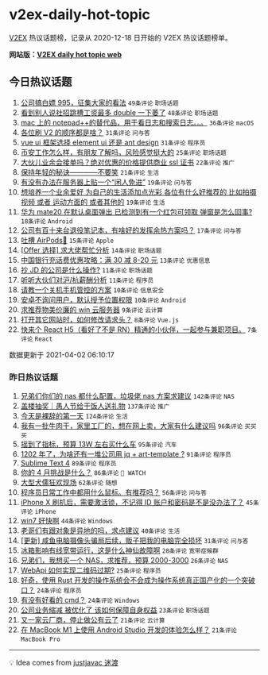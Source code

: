 # v2ex-daily-hot-topic

[V2EX](https://www.v2ex.com/) 热议话题榜，记录从 2020-12-18 日开始的 V2EX 热议话题榜单。

**网站版：[V2EX daily hot topic web](https://boojack.github.io/v2ex-daily-hot-topic-web/)**

## 今日热议话题

<!-- TODAY BEGIN -->

1. [公司搞白嫖 995，征集大家的看法](https://www.v2ex.com/t/767412) `49条评论` `职场话题`
1. [看到别人说社招跳槽工资最多 double 一下萎了](https://www.v2ex.com/t/767408) `48条评论` `职场话题`
1. [mac 上的 notepad++的替代品，用于看日志和搜索日志。。。](https://www.v2ex.com/t/767491) `36条评论` `macOS`
1. [各位刷 V2 的顺序都是啥？](https://www.v2ex.com/t/767474) `31条评论` `问与答`
1. [vue ui 框架选择 element ui 还是 ant design](https://www.v2ex.com/t/767468) `31条评论` `程序员`
1. [币安工作怎么样，有朋友了解吗，风险感觉挺大的](https://www.v2ex.com/t/767449) `25条评论` `职场话题`
1. [大伙儿业余会接单吗？绝对优惠的价格提供商业 ssl 证书](https://www.v2ex.com/t/767442) `22条评论` `推广`
1. [保持年轻的秘诀————不要笑](https://www.v2ex.com/t/767416) `21条评论` `生活`
1. [有没有办法在服务器上贴一个“闲人免进”](https://www.v2ex.com/t/767444) `19条评论` `问与答`
1. [想培养一个业余爱好 为自己的生活添加点光彩 各位有什么好推荐的 比如拍摄视频 或者 运动方面的 或者其他的](https://www.v2ex.com/t/767427) `19条评论` `生活`
1. [华为 mate20 在默认桌面弹出 已检测到有一个红包可领取 弹窗是怎么回事?](https://www.v2ex.com/t/767510) `18条评论` `Android`
1. [公司有百十来台退役笔记本，有啥好的发挥余热方案吗？](https://www.v2ex.com/t/767456) `17条评论` `问与答`
1. [吐槽 AirPods🤮](https://www.v2ex.com/t/767424) `15条评论` `Apple`
1. [[Offer 选择] 求大佬帮忙分析](https://www.v2ex.com/t/767458) `14条评论` `职场话题`
1. [中国银行充话费优惠攻略：满 30 减 8-20 元](https://www.v2ex.com/t/767463) `13条评论` `优惠信息`
1. [抄 JD 的公司是什么操作?](https://www.v2ex.com/t/767486) `11条评论` `职场话题`
1. [听听大伙们对沪/杭薪酬分析](https://www.v2ex.com/t/767454) `11条评论` `程序员`
1. [请教一个关机手机管控的方案](https://www.v2ex.com/t/767470) `10条评论` `信息安全`
1. [安卓不询问用户，默认授予位置权限](https://www.v2ex.com/t/767425) `10条评论` `Android`
1. [求推荐物美价廉的 win 云服务器](https://www.v2ex.com/t/767420) `9条评论` `云计算`
1. [打开其它网站时，如何修改请求头？](https://www.v2ex.com/t/767447) `8条评论` `Vue.js`
1. [快来个 React H5（看好了不是 RN）精通的小伙伴，一起参与兼职项目。](https://www.v2ex.com/t/767520) `7条评论` `React`

数据更新于 2021-04-02 06:10:17

<!-- TODAY END -->

### 昨日热议话题

<!-- YESTERDAY BEGIN -->

1. [兄弟们你们的 nas 都什么配置，垃圾佬 nas 方案求建议](https://www.v2ex.com/t/767176) `142条评论` `NAS`
1. [盖楼抽奖｜愚人节给干饭人送礼物](https://www.v2ex.com/t/767227) `137条评论` `推广`
1. [今天是裸辞的第一天](https://www.v2ex.com/t/767059) `124条评论` `生活`
1. [我有一批牛肉干，家里工厂的，想在网上卖，大家有什么建议吗](https://www.v2ex.com/t/767086) `96条评论` `买买买`
1. [摇到了指标，预算 13W 左右买什么车](https://www.v2ex.com/t/767138) `95条评论` `汽车`
1. [1202 年了，为啥还有一堆公司用 jq + art-template ?](https://www.v2ex.com/t/767111) `91条评论` `程序员`
1. [Sublime Text 4](https://www.v2ex.com/t/767077) `89条评论` `程序员`
1. [你的 4 月挑战是什么？](https://www.v2ex.com/t/767128) `86条评论` ` WATCH`
1. [大型犬儒狂欢现场](https://www.v2ex.com/t/767297) `62条评论` `随想`
1. [程序员日常工作中都用什么鼠标。有推荐吗？](https://www.v2ex.com/t/767106) `56条评论` `问与答`
1. [iPhone X 刷机后，需要激活锁，不记得 ID 账户和密码是不是没办法了？](https://www.v2ex.com/t/767143) `45条评论` `iPhone`
1. [win7 好快啊](https://www.v2ex.com/t/767250) `44条评论` `Windows`
1. [老哥们有跟对象是异地的吗，求点建议](https://www.v2ex.com/t/767090) `40条评论` `生活`
1. [[更新] 咸鱼电脑摄像头骗局后续，贩子把我的电脑完全损坏](https://www.v2ex.com/t/767322) `31条评论` `问与答`
1. [冰箱影响有线宽带运行，这是什么神仙故障啊](https://www.v2ex.com/t/767387) `28条评论` `宽带症候群`
1. [兄弟们，我想买一个 NAS，求推荐，预算 2000-3000](https://www.v2ex.com/t/767232) `26条评论` `NAS`
1. [WebApi 如何实现二维码过期?](https://www.v2ex.com/t/767287) `25条评论` `程序员`
1. [好奇，使用 Rust 开发的操作系统会不会成为操作系统真正国产化的一个突破口？](https://www.v2ex.com/t/767321) `24条评论` `程序员`
1. [有没有好看的 cmd？](https://www.v2ex.com/t/767167) `24条评论` `Windows`
1. [公司业务缩减 被优化了 该如何保障自身权益](https://www.v2ex.com/t/767285) `23条评论` `职场话题`
1. [又一家云厂商，停止做公有云了](https://www.v2ex.com/t/767375) `21条评论` `云计算`
1. [在 MacBook M1 上使用 Android Studio 开发的体验怎么样？](https://www.v2ex.com/t/767183) `21条评论` `MacBook Pro`

<!-- YESTERDAY END -->

---

💡 Idea comes from [justjavac 迷渡](https://github.com/justjavac/)
